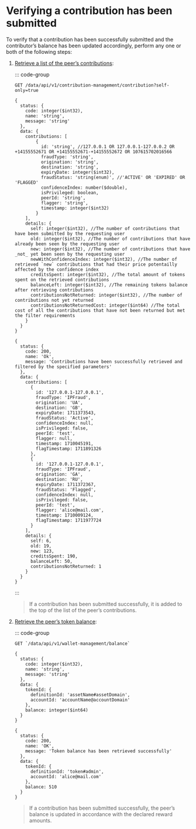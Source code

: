 # Verifying a contribution has been submitted

To verify that a contribution has been successfully submitted and the contributor’s balance has been updated accordingly, perform any one or both of the following steps:

1. [Retrieve a list of the peer’s contributions](../../api-specification/contribution-controller/retrieving-contributions.md):

   ::: code-group

   ```http [Request]
   GET /data/api/v1/contribution-management/contribution?self-only=true
   ```

   ```json5 [Output structure]
   {
     status: {
       code: integer($int32),
       name: 'string',
       message: 'string'
     },
     data: {
       contributions: [
           {
             id: 'string', //127.0.0.1 OR 127.0.0.1-127.0.0.2 OR +14155552671 OR +14155552671-+14155552672 OR 107615702016566
             fraudType: 'string',
             origination: 'string',
             destination: 'string',
             expiryDate: integer($int32),
             fraudStatus: 'string(enum)', //'ACTIVE' OR 'EXPIRED' OR 'FLAGGED'
             confidenceIndex: number($double),
             isPrivileged: boolean,
             peerId: 'string',
             flagger: 'string',
             timestamp: integer($int32)
           }
       ],
       details: {
         self: integer($int32), //The number of contributions that have been submitted by the requesting user
         old: integer($int32), //The number of contributions that have already been seen by the requesting user
         new: integer($int32), //The number of contributions that have _not_ yet been seen by the requesting user
         newWithConfidenceIndex: integer($int32), //The number of retrieved `new` contributions that had their price potentailly affected by the confidence index
         creditsSpent: integer($int32), //The total amount of tokens spent on the retrieved contributions
         balanceLeft: integer($int32), //The remaining tokens balance after retrieving contributions
         contributionsNotReturned: integer($int32), //The number of contributions not yet returned
         contributionsNotReturnedCost: integer($int64) //The total cost of all the contributions that have not been returned but met the filter requirements
       }
     }
   }
   ```

   ```json5 [Output example]
   {
     status: {
       code: 200,
       name: 'Ok',
       message: 'Contributions have been successfully retrieved and filtered by the specified parameters'
     },
     data: {
       contributions: [
         {
           id: '127.0.0.1-127.0.0.1',
           fraudType: 'IPFraud',
           origination: 'UA',
           destination: 'GB',
           expiryDate: 1711373543,
           fraudStatus: 'Active',
           confidenceIndex: null,
           isPrivileged: false,
           peerId: 'test',
           flagger: null,
           timestamp: 1710045191,
           flagTimestamp: 1711891326
         },
         {
           id: '127.0.0.1-127.0.0.1',
           fraudType: 'IPFraud',
           origination: 'GA',
           destination: 'RU',
           expiryDate: 1711372367,
           fraudStatus: 'Flagged',
           confidenceIndex: null,
           isPrivileged: false,
           peerId: 'test',
           flagger: 'alice@mail.com',
           timestamp: 1710009124,
           flagTimestamp: 1711977724
         }
       ],
       details: {
         self: 6,
         old: 19,
         new: 123,
         creditsSpent: 190,
         balanceLeft: 50,
         contributionsNotReturned: 1
       }
     }
   }
   ```

   :::

   > If a contribution has been submitted successfully, it is added to the top of the list of the peer’s contributions.

2. [Retrieve the peer’s token balance](../../api-specification/wallet-controller/retrieving-token-balance.md):

   ::: code-group

   ```http [Request]
   GET `/data/api/v1/wallet-management/balance`
   ```

   ```json5 [Output structure]
   {
     status: {
       code: integer($int32),
       name: 'string',
       message: 'string'
     },
     data: {
       tokenId: {
         definitionId: 'assetName#assetDomain',
         accountId: 'accountName@accountDomain'
       },
       balance: integer($int64)
     }
   }
   ```

   ```json5 [Output request]
   {
     status: {
       code: 200,
       name: 'OK',
       message: 'Token balance has been retrieved successfully'
     },
     data: {
       tokenId: {
         definitionId: 'token#admin',
         accountId: 'alice@mail.com'
       },
       balance: 510
     }
   }
   ```

   > If a contribution has been submitted successfully, the peer’s balance is updated in accordance with the declared reward amounts.
